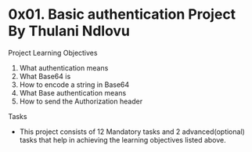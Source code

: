 0x01. Basic authentication Project By Thulani Ndlovu
====================================================
Project Learning Objectives
1. What authentication means
2. What Base64 is
3. How to encode a string in Base64
4. What Base authentication means
5. How to send the Authorization header

Tasks
- This project consists of 12 Mandatory tasks and 2 advanced(optional) tasks that help in achieving the learning objectives listed above.